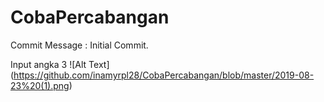 # CobaPercabangan
Commit Message : Initial Commit.

Input angka 3
![Alt Text] (https://github.com/inamyrpl28/CobaPercabangan/blob/master/2019-08-23%20(1).png)
